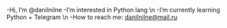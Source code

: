 -Hi, I’m @danilnilne
-I’m interested in Python lang \n
-I’m currently learning Python + Telegram \n
-How to reach me: danilnilne@mail.ru

<!---
danilnilne/MyPersBot is my hobby..
--->

